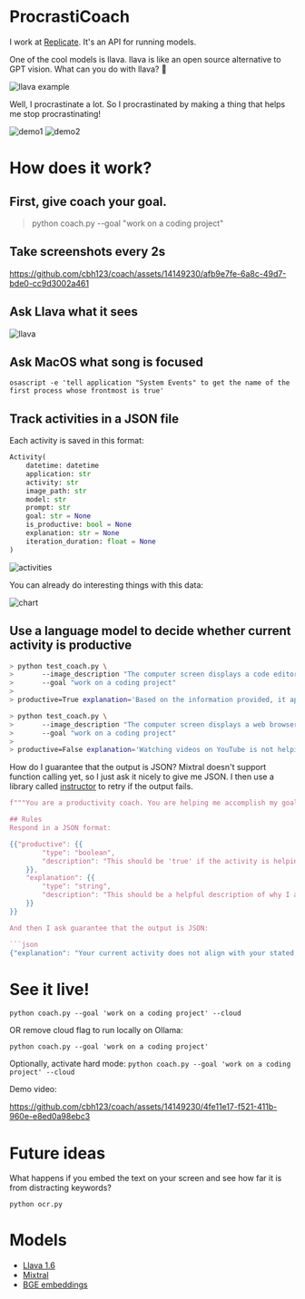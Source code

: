 # ProcrastiCoach

I work at [Replicate](https://replicate.com/home). It's an API for running models.

One of the cool models is llava. llava is like an open source alternative to GPT vision. What can you do with llava? 🤔

![llava example](./readme_images/llava2.png)

Well, I procrastinate a lot. So I procrastinated by making a thing that helps me stop procrastinating!

![demo1](./readme_images/example1.png)
![demo2](./readme_images/example2.png)

# How does it work?

## First, give coach your goal.

> python coach.py --goal "work on a coding project"

## Take screenshots every 2s

https://github.com/cbh123/coach/assets/14149230/afb9e7fe-6a8c-49d7-bde0-cc9d3002a461

## Ask Llava what it sees

![llava](./readme_images/llava.png)

## Ask MacOS what song is focused

`osascript -e 'tell application "System Events" to get the name of the first process whose frontmost is true'`

## Track activities in a JSON file

Each activity is saved in this format:

```python
Activity(
    datetime: datetime
    application: str
    activity: str
    image_path: str
    model: str
    prompt: str
    goal: str = None
    is_productive: bool = None
    explanation: str = None
    iteration_duration: float = None
)
```

![activities](./readme_images/activities.png)

You can already do interesting things with this data:

![chart](./readme_images/time.png)

## Use a language model to decide whether current activity is productive

```bash
> python test_coach.py \
>       --image_description "The computer screen displays a code editor with a file open, showing a Python script." \
>       --goal "work on a coding project"
>
> productive=True explanation='Based on the information provided, it appears that you have a code editor open and are viewing a Python script, which aligns with your goal of working on a coding project. Therefore, your current activity is considered productive.'
```

```bash
> python test_coach.py \
>       --image_description "The computer screen displays a web browser with YouTube Open" \
>       --goal "work on a coding project"
>
> productive=False explanation='Watching videos on YouTube is not helping you work on your coding project. Try closing the YouTube tab and opening your coding project instead.'
```

How do I guarantee that the output is JSON? Mixtral doesn't support function calling yet, so I just ask it nicely to give me JSON. I then use a library called [instructor](https://jxnl.github.io/instructor/) to retry if the output fails.

```python
f"""You are a productivity coach. You are helping me accomplish my goal of {goal}. Let me know if you think the description of my current activity is in line with my goals.

## Rules
Respond in a JSON format:

{{"productive": {{
        "type": "boolean",
        "description": "This should be 'true' if the activity is helping me accomplish my goal, otherwise 'false'"
    }},
    "explanation": {{
        "type": "string",
        "description": "This should be a helpful description of why I am not productive, only required if productive == false"
    }}
}}

And then I ask guarantee that the output is JSON:

```json
{"explanation": "Your current activity does not align with your stated goal of working on a coding project. Watching videos on YouTube is not actively contributing to the development of your coding skills or making progress on a specific project. It may be helpful to close unnecessary tabs and focus on opening the code editor or IDE to start making progress towards your goal.", "productive": false}
```

# See it live!

`python coach.py --goal 'work on a coding project' --cloud`

OR remove cloud flag to run locally on Ollama:

`python coach.py --goal 'work on a coding project'`

Optionally, activate hard mode:
`python coach.py --goal 'work on a coding project' --cloud`

Demo video:

https://github.com/cbh123/coach/assets/14149230/4fe11e17-f521-411b-960e-e8ed0a98ebc3



# Future ideas
What happens if you embed the text on your screen and see how far it is from distracting keywords?

`python ocr.py`


# Models
- [Llava 1.6](https://replicate.com/yorickvp/llava-v1.6-mistral-7b)
- [Mixtral](https://replicate.com/mistralai/mixtral-8x7b-instruct-v0.1)
- [BGE embeddings](https://replicate.com/nateraw/bge-large-en-v1.5)
